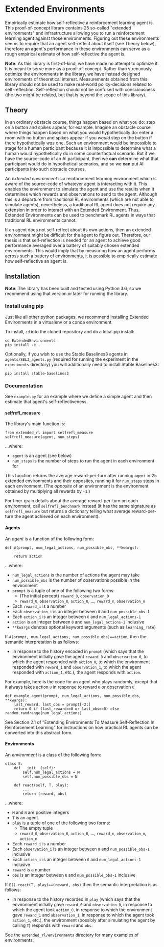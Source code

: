 # Extended Environments

Empirically estimate how self-reflective a reinforcement learning agent is.
This proof-of-concept library contains 25 so-called "extended environments"
and infrastructure allowing you to run a reinforcement learning agent against
those environments. Figuring out these environments seems to require that an
agent self-reflect about itself (see Theory below), therefore an agent's
performance in these environments can serve as a rough empirical estimate of
how self-reflective the agent is.

**Note:** As this library is first-of-kind, we have made no attempt to
optimize it. It is meant to serve more as a proof-of-concept. Rather than
strenuously optimize the environments in the library, we have instead
designed environments of theoretical interest. Measurements obtained from
this library should not be used to make real-world policy-decisions related
to self-reflection. Self-reflection should not be confused with consciousness
(the two might be related, but that is beyond the scope of this library).


## Theory

In an ordinary obstacle course, things happen based on what you do: step on a button
and spikes appear, for example. Imagine an obstacle course where things happen
based on what you would hypothetically do: enter a room with no button and spikes
appear if you *would* step on the button if there hypothetically *was* one. Such an
environment would be impossible to stage for a human participant because it is
impossible to determine what a human would hypothetically do in some counterfactual
scenario. But if we have the source-code of an AI participant, then we **can**
determine what that participant would do in hypothetical scenarios, and so we
**can** put AI participants into such obstacle courses.

An *extended environment* is a reinforcement learning environment which is aware of
the source-code of whatever agent is interacting with it. This enables the
environment to simulate the agent and use the results when it determines which
rewards and observations to send to the agent. Although this is a departure from
traditional RL environments (which are not able to simulate agents), nevertheless,
a traditional RL agent does not require any extension in order to interact with an
Extended Environment. Thus, Extended Environments can be used to benchmark RL agents
in ways that traditional RL environments cannot.

If an agent does not self-reflect about its own actions, then an extended
environment might be difficult for the agent to figure out.
Therefore, our thesis is that self-reflection is needed for an agent to
achieve good performance averaged over a battery of suitably chosen extended
environments. This would imply that by measuring how an agent performs across
such a battery of environments, it is possible to empirically estimate how
self-reflective an agent is.

## Installation

**Note:** The library has been built and tested using Python 3.6, so
we recommend using that version or later for running the library.

### Install using pip

Just like all other python packages, we recommend installing
Extended Environments in a virtualenv or a conda environment.

To install, `cd` into the cloned repository and do a local pip install:
```
cd ExtendedEnvironments
pip install -e .
```

Optionally, if you wish to use the Stable Baselines3 agents in
`agents/SBL3_agents.py` (required for running the experiment in the
`experiments` directory) you will additionally need to install
Stable Baselines3:
```
pip install stable-baselines3
```

### Documentation

See `example.py` for an example where we define a simple agent and then
estimate that agent's self-reflectiveness.

#### selfrefl_measure

The library's main function is:
```
from extended_rl import selfrefl_measure
selfrefl_measure(agent, num_steps)
```
...where:
* `agent` is an agent (see below)
* `num_steps` is the number of steps to run the agent in each environment for

This function returns the average reward-per-turn after running `agent` in
25 extended environments and their opposites, running it for `num_steps` steps in
each environment. (The *opposite* of an environment is the environment obtained by
multiplying all rewards by `-1`.)

For finer-grain details about the average reward-per-turn on each environment,
call `selfrefl_benchmark` instead (it has the same signature as `selfrefl_measure`
but returns a dictionary telling what average reward-per-turn the agent achieved
on each environment).

#### Agents

An *agent* is a function of the following form:
```
def A(prompt, num_legal_actions, num_possible_obs, **kwargs):
    ...
    return action
```
...where:
* `num_legal_actions` is the number of actions the agent may take
* `num_possible_obs` is the number of observations possible in the environment
* `prompt` is a tuple of one of the following two forms:
    * (The initial percept) `reward_0`, `observation_0`
    * `reward_0`, `observation_0`, `action_0`, ..., `reward_n`, `observation_n`
* Each `reward_i` is a number
* Each `observation_i` is an integer between `0` and `num_possible_obs-1`
* Each `action_i` is an integer between `0` and `num_legal_actions-1`
* `action` is an integer between `0` and `num_legal_actions-1` inclusive
* `**kwargs` denotes optional keyword arguments (such as `learning_rate`)

If `A(prompt, num_legal_actions, num_possible_obs)==action`, then the
semantic interpretation is as follows:
* In response to the history encoded in `prompt` (which says that the environment initially gave the agent `reward_0` and `observation_0`, to which the agent responded with `action_0`, to which the environment responded with `reward_1` and `observation_1`, to which the agent responded with `action_1`, etc.), the agent responds with `action`.

For example, here is the code for an agent who plays randomly, except that it always takes
action `0` in response to reward `0` or observation `0`:
```
def example_agent(prompt, num_legal_actions, num_possible_obs, **kwargs):
    last_reward, last_obs = prompt[-2:]
    return 0 if (last_reward==0 or last_obs==0) else random.randrange(num_legal_actions)
```

See Section 2.1 of "Extending Environments To Measure Self-Reflection In Reinforcement
Learning" for instructions on how practical RL agents can be converted into this abstract
form.

#### Environments

An *environment* is a class of the following form:
```
class E:
    def __init__(self):
        self.num_legal_actions = M
        self.num_possible_obs = N

    def react(self, T, play):
        ...
        return (reward, obs)
```
...where:
* `M` and `N` are positive integers
* `T` is an agent
* `play` is a tuple of one of the following two forms:
    * The empty tuple
    * `reward_0`, `observation_0`, `action_0`, ..., `reward_n`, `observation_n`, `action_n`
* Each `reward_i` is a number
* Each `observation_i` is an integer between `0` and `num_possible_obs-1` inclusive
* Each `action_i` is an integer between `0` and `num_legal_actions-1` inclusive
* `reward` is a number
* `obs` is an integer between `0` and `num_possible_obs-1` inclusive

If `E().react(T, play)==(reward, obs)` then the semantic interpretation is as follows:
* In response to the history recorded in `play` (which says that the environment initially gave `reward_0` and `observation_0`, in response to which the agent took `action_0`, in response to which the environment gave `reward_1` and `observation_1`, in response to which the agent took `action_1`, etc.), the environment (possibly after simulating the agent by calling `T`) responds with `reward` and `obs`.

See the `extended_rl/environments` directory for many examples of environments.

